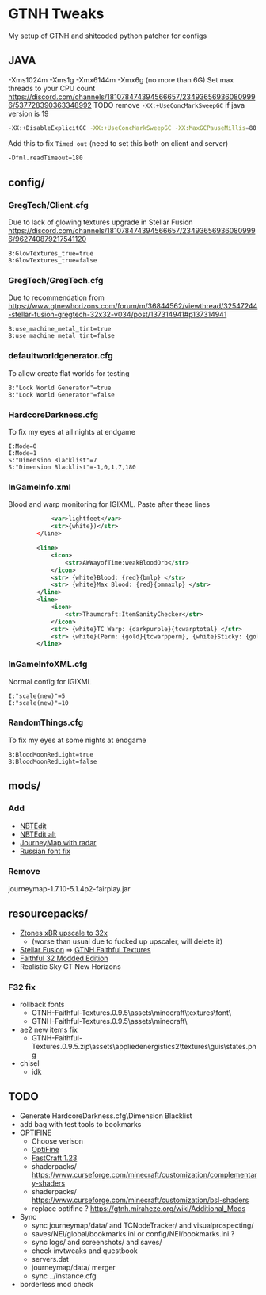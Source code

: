 # GTNH Tweaks

My setup of GTNH and shitcoded python patcher for configs

## JAVA
-Xms1024m
-Xms1g
-Xmx6144m
-Xmx6g
(no more than 6G)
Set max threads to your CPU count
https://discord.com/channels/181078474394566657/234936569360809996/537728390363348992
TODO remove `-XX:+UseConcMarkSweepGC` if java version is 19
```bash
-XX:+DisableExplicitGC -XX:+UseConcMarkSweepGC -XX:MaxGCPauseMillis=80 -XX:+UseStringDeduplication -XX:+UseCompressedOops -XX:+UseCodeCacheFlushing -XX:ParallelGCThreads=6
```
Add this to fix `Timed out` (need to set this both on client and server)
```bash
-Dfml.readTimeout=180
```
## config/
### GregTech/Client.cfg
Due to lack of glowing textures upgrade in Stellar Fusion https://discord.com/channels/181078474394566657/234936569360809996/962740879217541120
```
B:GlowTextures_true=true
B:GlowTextures_true=false
```
### GregTech/GregTech.cfg
Due to recommendation from https://www.gtnewhorizons.com/forum/m/36844562/viewthread/32547244-stellar-fusion-gregtech-32x32-v034/post/137314941#p137314941
```
B:use_machine_metal_tint=true
B:use_machine_metal_tint=false
```
### defaultworldgenerator.cfg
To allow create flat worlds for testing
```
B:"Lock World Generator"=true
B:"Lock World Generator"=false
```
### HardcoreDarkness.cfg
To fix my eyes at all nights at endgame
```
I:Mode=0
I:Mode=1
S:"Dimension Blacklist"=7
S:"Dimension Blacklist"=-1,0,1,7,180
```
### InGameInfo.xml
Blood and warp monitoring for IGIXML. Paste after these lines
```xml
            <var>lightfeet</var>
            <str>{white})</str>
        </line>
```
```xml
        <line>
            <icon>
                <str>AWWayofTime:weakBloodOrb</str>
            </icon>
            <str> {white}Blood: {red}{bmlp} </str>
            <str> {white}Max Blood: {red}{bmmaxlp} </str>
        </line>
        <line>
            <icon>
                <str>Thaumcraft:ItemSanityChecker</str>
            </icon>
            <str> {white}TC Warp: {darkpurple}{tcwarptotal} </str>
            <str> {white}(Perm: {gold}{tcwarpperm}, {white}Sticky: {gold}{tcwarpsticky}, {white}Temp: {gold}{tcwarptemp}{white})</str>
        </line>
```
### InGameInfoXML.cfg
Normal config for IGIXML
```
I:"scale(new)"=5
I:"scale(new)"=10
```
### RandomThings.cfg
To fix my eyes at some nights at endgame
```
B:BloodMoonRedLight=true
B:BloodMoonRedLight=false
```
## mods/
### Add
- [NBTEdit](https://www.curseforge.com/minecraft/mc-mods/forge-nbtedit-for-1-7-10)
- [NBTEdit alt](https://github.com/MoeBoy76/NBTEdit/releases/tag/1.7.10)
- [JourneyMap with radar](https://www.curseforge.com/minecraft/mc-mods/journeymap/files/all?filter-game-version=2020709689%3A4449)
- [Russian font fix](https://github.com/gamerforEA/Minecraft-ClientFixer/releases/tag/1.0)
### Remove
journeymap-1.7.10-5.1.4p2-fairplay.jar

## resourcepacks/
- [Ztones xBR upscale to 32x](https://discord.com/channels/181078474394566657/224191655375273985/453546192794550272)
  - (worse than usual due to fucked up upscaler, will delete it)
- [Stellar Fusion](https://s3.amazonaws.com/files.enjin.com/1172307/modules/forum/attachments/%C2%A7f%C2%A7lS%C2%A7e%C2%A7lte%C2%A76%C2%A7lll%C2%A74%C2%A7lar+%C2%A7f%C2%A7lFusion+V0.3.4_1550833036.zip) => [GTNH Faithful Textures](https://github.com/Ethryan/GTNH-Faithful-Textures/releases/latest)
- [Faithful 32 Modded Edition](http://www.f32.me/old/F32-1.7.10.zip)
- Realistic Sky GT New Horizons
### F32 fix
- rollback fonts
  - GTNH-Faithful-Textures.0.9.5\assets\minecraft\textures\font\
  - GTNH-Faithful-Textures.0.9.5\assets\minecraft\
- ae2 new items fix
  - GTNH-Faithful-Textures.0.9.5.zip\assets\appliedenergistics2\textures\guis\states.png
- chisel
  - idk

## TODO
- Generate HardcoreDarkness.cfg\Dimension Blacklist
- add bag with test tools to bookmarks
- OPTIFINE
  - Choose verison
  - [OptiFine](https://optifine.net/adloadx?f=OptiFine_1.7.10_HD_U_E7.jar)
  - [FastCraft 1.23](https://www.curseforge.com/minecraft/mc-mods/fastcraft/files/2292386)
  - shaderpacks/ https://www.curseforge.com/minecraft/customization/complementary-shaders
  - shaderpacks/ https://www.curseforge.com/minecraft/customization/bsl-shaders
  - replace optifine ? https://gtnh.miraheze.org/wiki/Additional_Mods
- Sync
  - sync journeymap/data/ and TCNodeTracker/ and visualprospecting/
  - saves/NEI/global/bookmarks.ini or config/NEI/bookmarks.ini ?
  - sync logs/ and screenshots/ and saves/
  - check invtweaks and questbook
  - servers.dat
  - journeymap/data/ merger
  - sync ../instance.cfg
- borderless mod check
